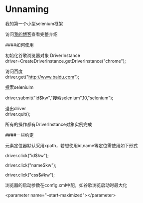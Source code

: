 Unnaming
========

我的第一个小型selenium框架  

访问[我的博客](http://zlshuo.com/selenium/1237.html)查看完整介绍

####如何使用  

初始化谷歌浏览器对象
DriverInstance driver=CreateDriverInstance.getDriverInstance("chrome");  

访问百度  
driver.get("http://www.baidu.com");  

搜索seleniulm  

driver.submit("id$kw","搜索selenium",10,"selenium");  

退出driver  
driver.quit();  

所有的操作都有DriverInstance对象实例完成

####一些约定  

元素定位器默认采用xpath，若想使用id,name等定位需使用如下形式  

driver.click("id$kw");  

driver.click("name$kw");

driver.click("css$#kw");  

浏览器的启动参数在config.xml中配，如谷歌浏览启动时最大化  

\<parameter name="–start-maximized"><\/parameter>
